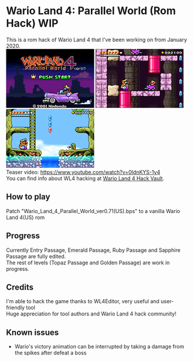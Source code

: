 # Wario Land 4: Parallel World (Rom Hack) WIP
This is a rom hack of Wario Land 4 that I've been working on from January 2020.  
![pic01](images/pic01.png) ![pic02](images/pic02.png) ![pic04](images/pic04.png)  
Teaser video: https://www.youtube.com/watch?v=0IdnKYS-1y4  
You can find info about WL4 hacking at [Wario Land 4 Hack Vault](https://wario-land.github.io/HackVault/info.html).

## How to play
Patch "Wario_Land_4_Parallel_World_ver0.71(US).bps" to a vanilla Wario Land 4(US) rom  
  
## Progress
Currently Entry Passage, Emerald Passage, Ruby Passage and Sapphire Passage are fully edited.  
The rest of levels (Topaz Passage and Golden Passage) are work in progress.  
  
## Credits
I'm able to hack the game thanks to WL4Editor, very useful and user-friendly tool  
Huge appreciation for tool authors and Wario Land 4 hack community!  
  
## Known issues
- Wario's victory animation can be interrupted by taking a damage from the spikes after defeat a boss  
